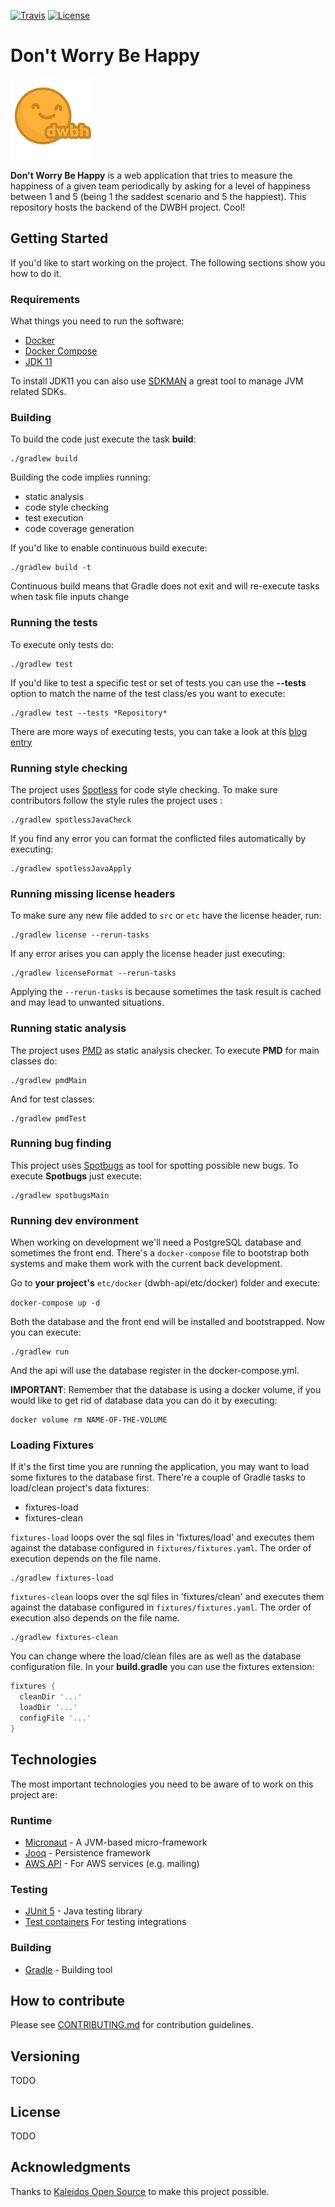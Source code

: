 [![Travis](https://travis-ci.org/dont-worry-be-happy/dwbh-api.svg?branch=master)](https://travis-ci.org/dont-worry-be-happy/dwbh-api) [![License](https://img.shields.io/github/license/dont-worry-be-happy/dwbh-api.svg)](https://www.gnu.org/licenses/gpl-3.0.en.html)

# Don't Worry Be Happy

![dwbh](etc/site/imgs/dwbh.png)

**Don't Worry Be Happy** is a web application that tries to measure the happiness of a given team periodically by
asking for a level of happiness between 1 and 5 (being 1 the saddest scenario and 5 the happiest). This repository
hosts the backend of the DWBH project. Cool!

## Getting Started

If you'd like to start working on the project. The following sections show you how to
do it.

### Requirements

What things you need to run the software:

* [Docker](https://docs.docker.com/)
* [Docker Compose](https://docs.docker.com/compose/)
* [JDK 11](https://openjdk.java.net/)

To install JDK11 you can also use [SDKMAN](https://sdkman.io/) a great tool to manage JVM related SDKs.

### Building

To build the code just execute the task **build**:

```shell
./gradlew build
```

Building the code implies running:

- static analysis
- code style checking
- test execution
- code coverage generation


If you'd like to enable continuous build execute:

```shell
./gradlew build -t
```

Continuous build means that Gradle does not exit and will re-execute tasks
when task file inputs change

### Running the tests

To execute only tests do:

```shell
./gradlew test
```

If you'd like to test a specific test or set of tests you can use the **--tests** option to
match the name of the test class/es you want to execute:

```shell
./gradlew test --tests *Repository*
```

There are more ways of executing tests, you can
take a look at this [blog entry](https://blog.jdriven.com/2017/10/run-one-or-exclude-one-test-with-gradle/)

### Running style checking

The project uses [Spotless](https://github.com/diffplug/spotless) for code style checking.
To make sure contributors follow the style rules the project uses :

```shell
./gradlew spotlessJavaCheck
```

If you find any error you can format the conflicted files automatically by
executing:

```shell
./gradlew spotlessJavaApply
```

### Running missing license headers

To make sure any new file added to `src` or `etc` have the license header, run:

```shell
./gradlew license --rerun-tasks
```

If any error arises you can apply the license header just executing:

```shell
./gradlew licenseFormat --rerun-tasks
```

Applying the `--rerun-tasks` is because sometimes the task result is cached and may lead to
unwanted situations.

### Running static analysis

The project uses [PMD](https://pmd.github.io/) as static analysis checker. To execute **PMD** for main classes do:

```shell
./gradlew pmdMain
```

And for test classes:

```shell
./gradlew pmdTest
```

### Running bug finding

This project uses [Spotbugs](https://github.com/spotbugs) as tool for spotting possible new bugs. To execute
**Spotbugs** just execute:

```shell
./gradlew spotbugsMain
```

### Running dev environment

When working on development we'll need a PostgreSQL database and sometimes the front end. There's a
`docker-compose` file to bootstrap both systems and make them work with the current back development.

Go  to **your project's** `etc/docker` (dwbh-api/etc/docker) folder and execute:

`docker-compose up -d`

Both the database and the front end will be installed and bootstrapped. Now you can execute:

```shell
./gradlew run
```

And the api will use the database register in the docker-compose.yml.

**IMPORTANT**: Remember that the database is using a docker volume, if you would like to get rid of database data
you can do it by executing:

```shell
docker volume rm NAME-OF-THE-VOLUME
```

### Loading Fixtures

If it's the first time you are running the application, you may want to load some fixtures
to the database first. There're a couple of Gradle tasks to
load/clean project's data fixtures:

- fixtures-load
- fixtures-clean

`fixtures-load` loops over the sql files in 'fixtures/load' and executes them
against the database configured in `fixtures/fixtures.yaml`. The order of
execution depends on the file name.

```shell
./gradlew fixtures-load
```

`fixtures-clean` loops over the sql files in 'fixtures/clean' and executes them
against the database configured in `fixtures/fixtures.yaml`. The order of
execution also depends on the file name.

```shell
./gradlew fixtures-clean
```

You can change where the load/clean files are as well as the database configuration
file. In your **build.gradle** you can use the fixtures extension:

```groovy
fixtures {
  cleanDir '...'
  loadDir '...'
  configFile '...'
}
```

## Technologies

The most important technologies you need to be aware of to work
on this project are:

### Runtime

* [Micronaut](https://micronaut.io/) - A JVM-based micro-framework
* [Jooq](https://www.jooq.org/) - Persistence framework
* [AWS API](https://aws.amazon.com/sdk-for-java/) - For AWS services (e.g. mailing)

### Testing

* [JUnit 5](https://junit.org/junit5/) - Java testing library
* [Test containers](https://www.testcontainers.org/) For testing integrations

### Building

* [Gradle](https://gradle.org/) - Building tool

## How to contribute

Please see [CONTRIBUTING.md](CONTRIBUTING.md) for contribution guidelines.

## Versioning

TODO

## License

TODO

## Acknowledgments

Thanks to [Kaleidos Open Source](https://kaleidos.net/) to make this project possible.